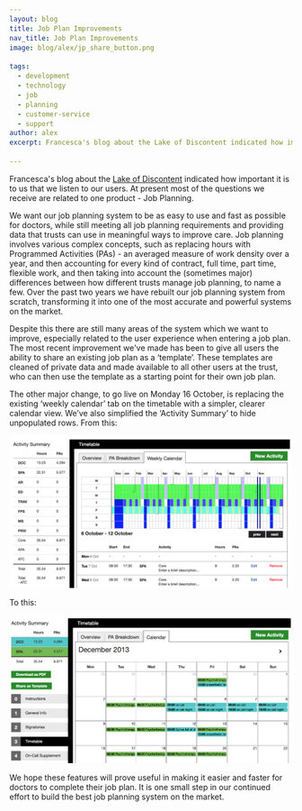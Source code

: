 ```yaml
---
layout: blog
title: Job Plan Improvements
nav_title: Job Plan Improvements
image: blog/alex/jp_share_button.png

tags:
  - development
  - technology
  - job
  - planning
  - customer-service
  - support
author: alex
excerpt: Francesca's blog about the Lake of Discontent indicated how important it is to us that we listen to our users. At present most of the questions we receive are related to one product - Job Planning.

---
```


Francesca's blog about the [Lake of Discontent](https://www.sardjv.co.uk/blog/francesca/2017/10/06/lake-of-discontent.html) indicated how important it is to us that we listen to our users. At present most of the questions we receive are related to one product - Job Planning.

We want our job planning system to be as easy to use and fast as possible for doctors, while still meeting all job planning requirements and providing data that trusts can use in meaningful ways to improve care. Job planning involves various complex concepts, such as replacing hours with Programmed Activities (PAs) - an averaged measure of work density over a year, and then accounting for every kind of contract, full time, part time, flexible work, and then taking into account the (sometimes major) differences between how different trusts manage job planning, to name a few. Over the past two years we have rebuilt our job planning system from scratch, transforming it into one of the most accurate and powerful systems on the market.

Despite this there are still many areas of the system which we want to improve, especially related to the user experience when entering a job plan. The most recent improvement we've made has been to give all users the ability to share an existing job plan as a ‘template’. These templates are cleaned of private data and made available to all other users at the trust, who can then use the template as a starting point for their own job plan.

The other major change, to go live on Monday 16 October, is replacing the existing ‘weekly calendar’ tab on the timetable with a simpler, clearer calendar view. We’ve also simplified the ‘Activity Summary’ to hide unpopulated rows. From this:

![Job Plan Timetable Old](/images/blog/alex/jp_timetable_old.png)

To this:

![Job Plan Timetable New](/images/blog/alex/jp_timetable_new.png)

We hope these features will prove useful in making it easier and faster for doctors to complete their job plan. It is one small step in our continued effort to build the best job planning system on the market.
